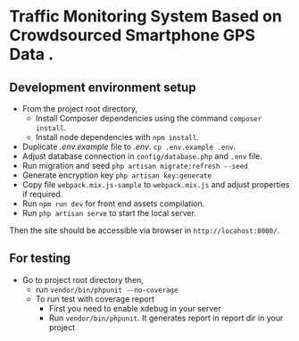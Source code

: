 # Traffic Monitoring System Based on Crowdsourced Smartphone GPS Data  .

## Development environment setup
- From the project root directory,
    - Install Composer dependencies using the command `composer install`.
    - Install node dependencies with `npm install`.
- Duplicate *.env.example* file to *.env*. `cp .env.example .env`.
- Adjust database connection in `config/database.php` and `.env` file.
- Run migration and seed `php artisan migrate:refresh --seed`
- Generate encryption key `php artisan key:generate`
- Copy file `webpack.mix.js-sample` to `webpack.mix.js` and adjust properties if required.
- Run `npm run dev` for front end assets compilation.
- Run `php artisan serve` to start the local server.

Then the site should be accessible via browser in `http://locahost:8000/`.


## For testing
- Go to project root directory then,
    - run `vendor/bin/phpunit --no-coverage`
    - To run test with coverage report
        - First you need to enable xdebug in your server
        - Run `vendor/bin/phpunit`. It generates report in report dir in your project
        
